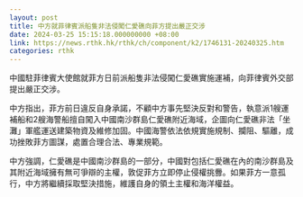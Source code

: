 ```yaml
---
layout: post
title: 中方就菲律賓派船隻非法侵闖仁愛礁向菲方提出嚴正交涉
date: 2024-03-25 15:15:18.000000000 +08:00
link: https://news.rthk.hk/rthk/ch/component/k2/1746131-20240325.htm
categories: rthk
---
```


中國駐菲律賓大使館就菲方日前派船隻非法侵闖仁愛礁實施運補，向菲律賓外交部提出嚴正交涉。

中方指出，菲方前日違反自身承諾，不顧中方事先堅決反對和警告，執意派1艘運補船和2艘海警船擅自闖入中國南沙群島仁愛礁附近海域，企圖向仁愛礁非法「坐灘」軍艦運送建築物資及維修加固。中國海警依法依規實施規制、攔阻、驅離，成功挫敗菲方圖謀，處置合理合法、專業規範。

中方強調，仁愛礁是中國南沙群島的一部分，中國對包括仁愛礁在內的南沙群島及其附近海域擁有無可爭辯的主權，敦促菲方立即停止侵權挑釁。如果菲方一意孤行，中方將繼續採取堅決措施，維護自身的領土主權和海洋權益。
